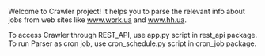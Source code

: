Welcome to Crawler project!
It helps you to parse the relevant info about jobs from web sites like www.work.ua and www.hh.ua.

To access Crawler through REST_API, use app.py script in rest_api package.
To run Parser as cron job, use cron_schedule.py script in cron_job package.